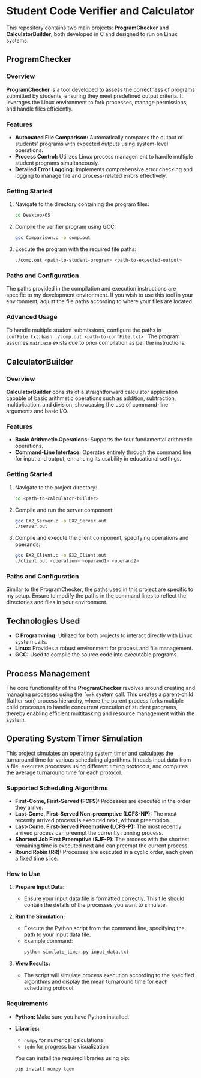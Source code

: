 # Student Code Verifier and Calculator

This repository contains two main projects: **ProgramChecker** and **CalculatorBuilder**, both developed in C and designed to run on Linux systems.

## ProgramChecker

### Overview
**ProgramChecker** is a tool developed to assess the correctness of programs submitted by students, ensuring they meet predefined output criteria. It leverages the Linux environment to fork processes, manage permissions, and handle files efficiently.

### Features
- **Automated File Comparison:** Automatically compares the output of students' programs with expected outputs using system-level operations.
- **Process Control:** Utilizes Linux process management to handle multiple student programs simultaneously.
- **Detailed Error Logging:** Implements comprehensive error checking and logging to manage file and process-related errors effectively.

### Getting Started
1. Navigate to the directory containing the program files:
    ```bash
    cd Desktop/OS
    ```
2. Compile the verifier program using GCC:
    ```bash
    gcc Comparison.c -o comp.out
    ```
3. Execute the program with the required file paths:
    ```bash
    ./comp.out <path-to-student-program> <path-to-expected-output>
    ```

### Paths and Configuration
The paths provided in the compilation and execution instructions are specific to my development environment. If you wish to use this tool in your environment, adjust the file paths according to where your files are located.

### Advanced Usage
To handle multiple student submissions, configure the paths in `confFile.txt`:
    ```bash
    ./comp.out <path-to-confFile.txt>
    ```
The program assumes `main.exe` exists due to prior compilation as per the instructions.

## CalculatorBuilder

### Overview
**CalculatorBuilder** consists of a straightforward calculator application capable of basic arithmetic operations such as addition, subtraction, multiplication, and division, showcasing the use of command-line arguments and basic I/O.

### Features
- **Basic Arithmetic Operations:** Supports the four fundamental arithmetic operations.
- **Command-Line Interface:** Operates entirely through the command line for input and output, enhancing its usability in educational settings.

### Getting Started
1. Navigate to the project directory:
    ```bash
    cd <path-to-calculator-builder>
    ```
2. Compile and run the server component:
    ```bash
    gcc EX2_Server.c -o EX2_Server.out
    ./server.out
    ```
3. Compile and execute the client component, specifying operations and operands:
    ```bash
    gcc EX2_Client.c -o EX2_Client.out
    ./client.out <operation> <operand1> <operand2>
    ```

### Paths and Configuration
Similar to the ProgramChecker, the paths used in this project are specific to my setup. Ensure to modify the paths in the command lines to reflect the directories and files in your environment.

## Technologies Used
- **C Programming:** Utilized for both projects to interact directly with Linux system calls.
- **Linux:** Provides a robust environment for process and file management.
- **GCC:** Used to compile the source code into executable programs.

## Process Management
The core functionality of the **ProgramChecker** revolves around creating and managing processes using the `fork` system call. This creates a parent-child (father-son) process hierarchy, where the parent process forks multiple child processes to handle concurrent execution of student programs, thereby enabling efficient multitasking and resource management within the system.

## Operating System Timer Simulation

This project simulates an operating system timer and calculates the turnaround time for various scheduling algorithms. It reads input data from a file, executes processes using different timing protocols, and computes the average turnaround time for each protocol.

### Supported Scheduling Algorithms

- **First-Come, First-Served (FCFS):** Processes are executed in the order they arrive.
- **Last-Come, First-Served Non-preemptive (LCFS-NP):** The most recently arrived process is executed next, without preemption.
- **Last-Come, First-Served Preemptive (LCFS-P):** The most recently arrived process can preempt the currently running process.
- **Shortest Job First Preemptive (SJF-P):** The process with the shortest remaining time is executed next and can preempt the current process.
- **Round Robin (RR):** Processes are executed in a cyclic order, each given a fixed time slice.

### How to Use

1. **Prepare Input Data:**
   - Ensure your input data file is formatted correctly. This file should contain the details of the processes you want to simulate.

2. **Run the Simulation:**
   - Execute the Python script from the command line, specifying the path to your input data file.
   - Example command:
     ```bash
     python simulate_timer.py input_data.txt
     ```

3. **View Results:**
   - The script will simulate process execution according to the specified algorithms and display the mean turnaround time for each scheduling protocol.

### Requirements

- **Python:** Make sure you have Python installed.
- **Libraries:**
  - `numpy` for numerical calculations
  - `tqdm` for progress bar visualization

  You can install the required libraries using pip:
  ```bash
  pip install numpy tqdm
